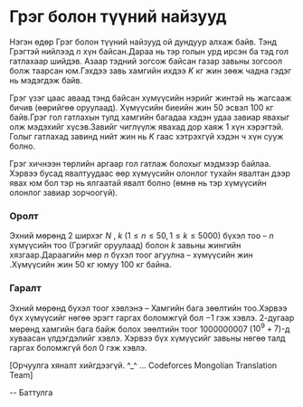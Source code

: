 Грэг болон түүний найзууд
=========================

Нэгэн өдөр Грэг болон түүний найзууд ой дундуур алхаж байв. Тэнд Грэгтэй нийлээд $n$ хүн байсан.Дараа нь тэр голын урд ирсэн ба тэд гол гатлахаар шийдэв. Азаар тэдний зогсож байсан газар завьны зогсоол болж таарсан юм.Гэхдээ завь хамгийн ихдээ $K$ кг жин зөөж чадна гэдэг нь мэдэгдэж байв.

Грэг үзэг цаас аваад тэнд байсан хүмүүсийн нэрийг жинтэй нь жагсааж бичив (өөрийгөө оруулаад). Хүмүүсийн биеийн жин $50$ эсвэл $100$ кг байв.Грэг гол гатлахын тулд хамгийн багадаа хэдэн удаа завиар явахыг олж мэдэхийг хүсэв.Завийг чиглүүлж явахад дор хаяж $1$ хүн хэрэгтэй. Голыг гатлахад завинд нийт жин нь $K$ гаас хэтрэхгүй хэдэн ч хүн сууж болно.

Грэг хичнээн төрлийн аргаар гол гатлаж болохыг мэдмээр байлаа. Хэрвээ бусад явалтуудаас өөр хүмүүсийн олонлог тухайн явалтан дээр явах юм бол тэр нь ялгаатай явалт болно (өмнө нь тэр хүмүүсийн олонлог завиар зорчоогүй).

### Оролт
Эхний мөрөнд 2 ширхэг $N$ , $k$  ($1 ≤ n ≤ 50, 1 ≤ k ≤ 5000$)  бүхэл тоо –  $n$ хүмүүсийн тоо (Грэгийг оруулаад) болон $k$ завьны жингийн хязгаар.Дараагийн мөр $n$ бүхэл тоог агуулна – хүмүүсийн жин .Хүмүүсийн жин $50$ кг юмуу $100$ кг байна.

### Гаралт
Эхний мөрөнд бүхэл тоог хэвлэнэ – Хамгийн бага зөөлтийн тоо.Хэрвээ бүх хүмүүсийг нөгөө эрэгт гаргах боломжгүй бол $-1$ гэж хэвлэ.
$2$-дугаар мөрөнд хамгийн бага байж болох зөөлтийн тоог  $1000000007$ ($10^9 + 7$)-д хуваасан үлдэгдэлийг хэвлэ. Хэрвээ бүх хүмүүсийг завьны нөгөө талд гаргах боломжгүй бол $0$ гэж хэвлэ.

[Орчуулга хяналт хийгдээгүй. ^_^ ... Codeforces Mongolian Translation Team]

-- Баттулга
